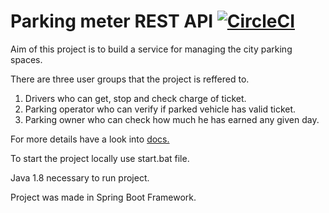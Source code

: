 # Parking meter REST API  [![CircleCI](https://circleci.com/gh/WojciechWeg/parking_meter_rest_api_redo.svg?style=svg)](https://circleci.com/gh/WojciechWeg/parking_meter_rest_api_redo)
Aim of this project is to build a service for managing the city parking spaces.

There are three user groups that the project is reffered to.
1) Drivers who can get, stop and check charge of ticket.
2) Parking operator who can verify if parked vehicle has valid ticket.
3) Parking owner who can check how much he has earned any given day.

For more details have a look into [docs.](https://wojciechweg.github.io/parking_meter_rest_api_redo/)

To start the project locally use start.bat file.

Java 1.8 necessary to run project.

Project was made in Spring Boot Framework.
